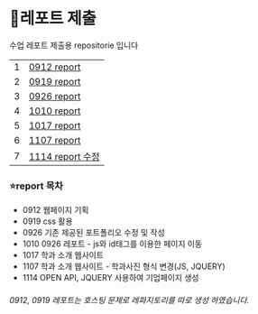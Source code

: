 # 📗레포트 제출
 수업 레포트 제출용 repositorie 입니다
<table>
 <tr>
  <td>1</td>
  <td>
    <a href="https://github.com/SEUNGACHOI0925/0912">0912 report</a>
  </td>
  </tr>
  <tr>
   <td>2</td>
  <td>
    <a href="https://github.com/SEUNGACHOI0925/0919">0919 report</a>
  </td>
 </tr>
 <tr>
  <td>3</td>
  <td>
    <a href="https://seungachoi0925.github.io/cordova/0926수정/index.html">0926 report</a>
  </td>
 </tr>
  <tr>
  <td>4</td>
  <td>
    <a href="https://seungachoi0925.github.io/cordova/1010수정/index.html">1010 report</a>
  </td>
 </tr>
 <tr>
  <td>5</td>
  <td>
    <a href="https://seungachoi0925.github.io/cordova/1017/index.html">1017 report</a>
  </td>
 </tr>
<tr>
  <td>6</td>
  <td>
    <a href="https://seungachoi0925.github.io/cordova/1107/index.html">1107 report</a>
  </td>
 </tr>
 <tr>
  <td>7</td>
  <td>
    <a href="https://seungachoi0925.github.io/cordova/1114수정/1114.html">1114 report 수정</a>
  </td>
 </tr>
</table>

### ⭐report 목차
-  0912 웹페이지 기획
-  0919 css 활용
-  0926 기존 제공된 포트폴리오 수정 및 작성
-  1010 0926 레포트 - js와 id태그를 이용한 페이지 이동
-  1017 학과 소개 웹사이트
-  1107 학과 소개 웹사이트 - 학과사진 형식 변경(JS, JQUERY)
-  1114 OPEN API, JQUERY 사용하여 기업페이지 생성
 ###### 0912, 0919 레포트는 호스팅 문제로 레파지토리를 따로 생성 하였습니다.
